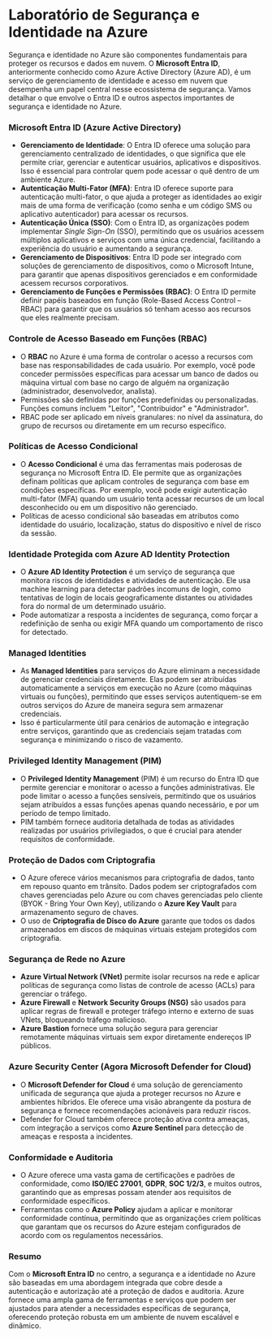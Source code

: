 # Laboratório de Segurança e Identidade na Azure

Segurança e identidade no Azure são componentes fundamentais para proteger os recursos e dados em nuvem. O **Microsoft Entra ID**, anteriormente conhecido como Azure Active Directory (Azure AD), é um serviço de gerenciamento de identidade e acesso em nuvem que desempenha um papel central nesse ecossistema de segurança. Vamos detalhar o que envolve o Entra ID e outros aspectos importantes de segurança e identidade no Azure.

### **Microsoft Entra ID (Azure Active Directory)**
   - **Gerenciamento de Identidade**: O Entra ID oferece uma solução para gerenciamento centralizado de identidades, o que significa que ele permite criar, gerenciar e autenticar usuários, aplicativos e dispositivos. Isso é essencial para controlar quem pode acessar o quê dentro de um ambiente Azure.
   - **Autenticação Multi-Fator (MFA)**: Entra ID oferece suporte para autenticação multi-fator, o que ajuda a proteger as identidades ao exigir mais de uma forma de verificação (como senha e um código SMS ou aplicativo autenticador) para acessar os recursos.
   - **Autenticação Única (SSO)**: Com o Entra ID, as organizações podem implementar *Single Sign-On* (SSO), permitindo que os usuários acessem múltiplos aplicativos e serviços com uma única credencial, facilitando a experiência do usuário e aumentando a segurança.
   - **Gerenciamento de Dispositivos**: Entra ID pode ser integrado com soluções de gerenciamento de dispositivos, como o Microsoft Intune, para garantir que apenas dispositivos gerenciados e em conformidade acessem recursos corporativos.
   - **Gerenciamento de Funções e Permissões (RBAC)**: O Entra ID permite definir papéis baseados em função (Role-Based Access Control – RBAC) para garantir que os usuários só tenham acesso aos recursos que eles realmente precisam.

### **Controle de Acesso Baseado em Funções (RBAC)**
   - O **RBAC** no Azure é uma forma de controlar o acesso a recursos com base nas responsabilidades de cada usuário. Por exemplo, você pode conceder permissões específicas para acessar um banco de dados ou máquina virtual com base no cargo de alguém na organização (administrador, desenvolvedor, analista).
   - Permissões são definidas por funções predefinidas ou personalizadas. Funções comuns incluem "Leitor", "Contribuidor" e "Administrador".
   - RBAC pode ser aplicado em níveis granulares: no nível da assinatura, do grupo de recursos ou diretamente em um recurso específico.

### **Políticas de Acesso Condicional**
   - O **Acesso Condicional** é uma das ferramentas mais poderosas de segurança no Microsoft Entra ID. Ele permite que as organizações definam políticas que aplicam controles de segurança com base em condições específicas. Por exemplo, você pode exigir autenticação multi-fator (MFA) quando um usuário tenta acessar recursos de um local desconhecido ou em um dispositivo não gerenciado.
   - Políticas de acesso condicional são baseadas em atributos como identidade do usuário, localização, status do dispositivo e nível de risco da sessão.

### **Identidade Protegida com Azure AD Identity Protection**
   - O **Azure AD Identity Protection** é um serviço de segurança que monitora riscos de identidades e atividades de autenticação. Ele usa machine learning para detectar padrões incomuns de login, como tentativas de login de locais geograficamente distantes ou atividades fora do normal de um determinado usuário.
   - Pode automatizar a resposta a incidentes de segurança, como forçar a redefinição de senha ou exigir MFA quando um comportamento de risco for detectado.

### **Managed Identities**
   - As **Managed Identities** para serviços do Azure eliminam a necessidade de gerenciar credenciais diretamente. Elas podem ser atribuídas automaticamente a serviços em execução no Azure (como máquinas virtuais ou funções), permitindo que esses serviços autentiquem-se em outros serviços do Azure de maneira segura sem armazenar credenciais.
   - Isso é particularmente útil para cenários de automação e integração entre serviços, garantindo que as credenciais sejam tratadas com segurança e minimizando o risco de vazamento.

### **Privileged Identity Management (PIM)**
   - O **Privileged Identity Management** (PIM) é um recurso do Entra ID que permite gerenciar e monitorar o acesso a funções administrativas. Ele pode limitar o acesso a funções sensíveis, permitindo que os usuários sejam atribuídos a essas funções apenas quando necessário, e por um período de tempo limitado.
   - PIM também fornece auditoria detalhada de todas as atividades realizadas por usuários privilegiados, o que é crucial para atender requisitos de conformidade.

### **Proteção de Dados com Criptografia**
   - O Azure oferece vários mecanismos para criptografia de dados, tanto em repouso quanto em trânsito. Dados podem ser criptografados com chaves gerenciadas pelo Azure ou com chaves gerenciadas pelo cliente (BYOK - Bring Your Own Key), utilizando o **Azure Key Vault** para armazenamento seguro de chaves.
   - O uso de **Criptografia de Disco do Azure** garante que todos os dados armazenados em discos de máquinas virtuais estejam protegidos com criptografia.

### **Segurança de Rede no Azure**
   - **Azure Virtual Network (VNet)** permite isolar recursos na rede e aplicar políticas de segurança como listas de controle de acesso (ACLs) para gerenciar o tráfego.
   - **Azure Firewall** e **Network Security Groups (NSG)** são usados para aplicar regras de firewall e proteger tráfego interno e externo de suas VNets, bloqueando tráfego malicioso.
   - **Azure Bastion** fornece uma solução segura para gerenciar remotamente máquinas virtuais sem expor diretamente endereços IP públicos.

### **Azure Security Center (Agora Microsoft Defender for Cloud)**
   - O **Microsoft Defender for Cloud** é uma solução de gerenciamento unificada de segurança que ajuda a proteger recursos no Azure e ambientes híbridos. Ele oferece uma visão abrangente da postura de segurança e fornece recomendações acionáveis para reduzir riscos.
   - Defender for Cloud também oferece proteção ativa contra ameaças, com integração a serviços como **Azure Sentinel** para detecção de ameaças e resposta a incidentes.

### **Conformidade e Auditoria**
   - O Azure oferece uma vasta gama de certificações e padrões de conformidade, como **ISO/IEC 27001**, **GDPR**, **SOC 1/2/3**, e muitos outros, garantindo que as empresas possam atender aos requisitos de conformidade específicos.
   - Ferramentas como o **Azure Policy** ajudam a aplicar e monitorar conformidade contínua, permitindo que as organizações criem políticas que garantam que os recursos do Azure estejam configurados de acordo com os regulamentos necessários.

### Resumo
Com o **Microsoft Entra ID** no centro, a segurança e a identidade no Azure são baseadas em uma abordagem integrada que cobre desde a autenticação e autorização até a proteção de dados e auditoria. Azure fornece uma ampla gama de ferramentas e serviços que podem ser ajustados para atender a necessidades específicas de segurança, oferecendo proteção robusta em um ambiente de nuvem escalável e dinâmico.
